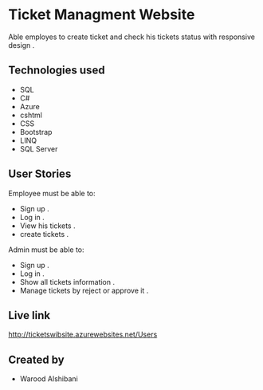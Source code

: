 # Ticket Managment Website

Able employes to create ticket and check his tickets status with responsive design .


## Technologies used
* SQL
* C#
* Azure
* cshtml
* CSS 
* Bootstrap 
* LINQ 
* SQL Server


## User Stories
Employee must be able to:
* Sign up .
* Log in .
* View his tickets .
* create tickets .

Admin must be able to:
* Sign up .
* Log in .
* Show all tickets information .
* Manage tickets by reject or approve it .




## Live link
http://ticketswibsite.azurewebsites.net/Users


## Created by 
* Warood Alshibani
